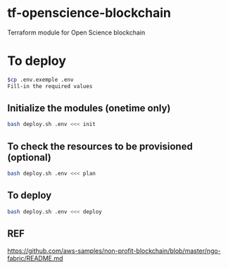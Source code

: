 # tf-openscience-blockchain
Terraform module for Open Science blockchain

# To deploy
``` bash
$cp .env.exemple .env
Fill-in the required values 
```
## Initialize the modules (onetime only)
``` bash
bash deploy.sh .env <<< init
```

## To check the resources to be provisioned (optional)
``` bash
bash deploy.sh .env <<< plan
```
## To deploy
``` bash
bash deploy.sh .env <<< deploy
```

## REF
https://github.com/aws-samples/non-profit-blockchain/blob/master/ngo-fabric/README.md